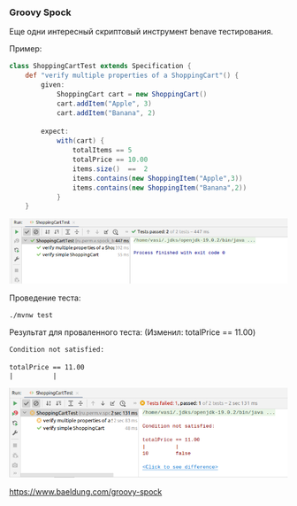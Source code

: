 ### Groovy Spock

Еще одни интересный скриптовый инструмент benave тестирования.

Пример:

````groovy
class ShoppingCartTest extends Specification {
    def "verify multiple properties of a ShoppingCart"() {
        given:
            ShoppingCart cart = new ShoppingCart()
            cart.addItem("Apple", 3)
            cart.addItem("Banana", 2)

        expect:
            with(cart) {
                totalItems == 5
                totalPrice == 10.00
                items.size()  ==  2
                items.contains(new ShoppingItem("Apple",3))
                items.contains(new ShoppingItem("Banana",2))
            }
    }

````

![Тест OK](doc/test_ok.png)

Проведение теста:

````bash
./mvnw test
````

Результат для проваленного теста:
(Изменил: totalPrice == 11.00)

````
Condition not satisfied:

totalPrice == 11.00
|          |
````

![Тест fail](doc/fail_test.png)

https://www.baeldung.com/groovy-spock